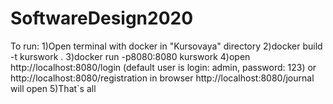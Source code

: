 # SoftwareDesign2020
To run:
1)Open terminal with docker in "Kursovaya" directory
2)docker build -t kurswork .
3)docker run -p8080:8080 kurswork
4)open http://localhost:8080/login (default user is login: admin, password: 123) or http://localhost:8080/registration in browser
http://localhost:8080/journal will open
5)That`s all



